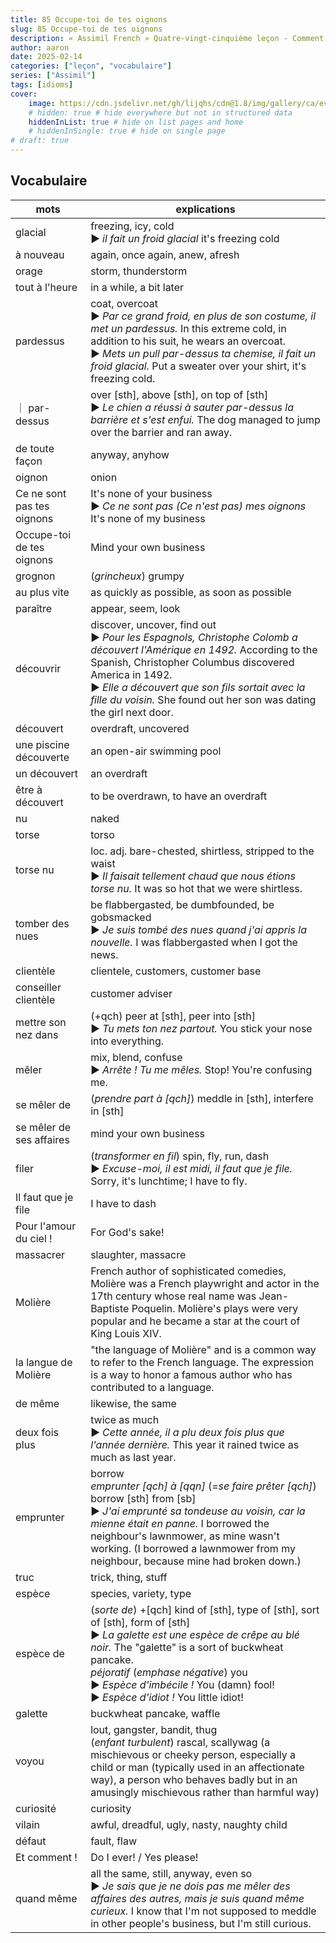 ```yaml
---
title: 85 Occupe-toi de tes oignons
slug: 85 Occupe-toi de tes oignons
description: « Assimil French » Quatre-vingt-cinquième leçon - Comment ça, je massacre le français ?
author: aaron
date: 2025-02-14
categories: ["leçon", "vocabulaire"]
series: ["Assimil"]
tags: [idioms]
cover: 
    image: https://cdn.jsdelivr.net/gh/lijqhs/cdn@1.8/img/gallery/ca/evi-t-v5MS3GfsRC0-unsplash.jpg
    # hidden: true # hide everywhere but not in structured data
    hiddenInList: true # hide on list pages and home
    # hiddenInSingle: true # hide on single page
# draft: true
---
```




## Vocabulaire

| mots | explications |
| ---- | ---- | 
| glacial | freezing, icy, cold </br> ▶︎ *il fait un froid glacial* it's freezing cold |
| à nouveau | again, once again, anew, afresh |
| orage | storm, thunderstorm | 
| tout à l'heure | in a while, a bit later |
| pardessus | coat, overcoat </br> ▶︎ *Par ce grand froid, en plus de son costume, il met un pardessus.* In this extreme cold, in addition to his suit, he wears an overcoat. </br> ▶︎ *Mets un pull par-dessus ta chemise, il fait un froid glacial.* Put a sweater over your shirt, it's freezing cold. | 
｜ par-dessus | over [sth], above [sth], on top of [sth] </br> ▶︎ *Le chien a réussi à sauter par-dessus la barrière et s'est enfui.* The dog managed to jump over the barrier and ran away. |
| de toute façon | anyway, anyhow |
| oignon | onion |
| Ce ne sont pas tes oignons | It's none of your business </br> ▶︎ *Ce ne sont pas (Ce n'est pas) mes oignons* It's none of my business |
| Occupe-toi de tes oignons | Mind your own business |
| grognon | (*grincheux*) grumpy |
| au plus vite | as quickly as possible, as soon as possible |
| paraître | appear, seem, look |
| découvrir | discover, uncover, find out </br> ▶︎ *Pour les Espagnols, Christophe Colomb a découvert l'Amérique en 1492.* According to the Spanish, Christopher Columbus discovered America in 1492. </br> ▶︎ *Elle a découvert que son fils sortait avec la fille du voisin.* She found out her son was dating the girl next door. |
| découvert | overdraft, uncovered |
| une piscine découverte | an open-air swimming pool |
| un découvert | an overdraft |
| être à découvert | to be overdrawn, to have an overdraft |
| nu | naked |
| torse | torso |
| torse nu | loc. adj. bare-chested, shirtless, stripped to the waist </br> ▶︎ *Il faisait tellement chaud que nous étions torse nu.* It was so hot that we were shirtless. |
| tomber des nues | be flabbergasted, be dumbfounded, be gobsmacked </br> ▶︎ *Je suis tombé des nues quand j'ai appris la nouvelle.* I was flabbergasted when I got the news. |
| clientèle | clientele, customers, customer base | 
| conseiller clientèle | customer adviser |
| mettre son nez dans | (+qch) peer at [sth], peer into [sth] </br> ▶︎ *Tu mets ton nez partout.* You stick your nose into everything. |
| mêler | mix, blend, confuse </br> ▶︎ *Arrête ! Tu me mêles.* Stop! You're confusing me. |
| se mêler de | (*prendre part à [qch]*) meddle in [sth], interfere in [sth] |
| se mêler de ses affaires | mind your own business |
| filer | (*transformer en fil*) spin, fly, run, dash </br> ▶︎ *Excuse-moi, il est midi, il faut que je file.* Sorry, it's lunchtime; I have to fly. |
| Il faut que je file | I have to dash |
| Pour l'amour du ciel ! | For God's sake! |
| massacrer | slaughter, massacre |
| Molière | French author of sophisticated comedies, Molière was a French playwright and actor in the 17th century whose real name was Jean-Baptiste Poquelin. Molière's plays were very popular and he became a star at the court of King Louis XIV. | 
| la langue de Molière | "the language of Molière" and is a common way to refer to the French language. The expression is a way to honor a famous author who has contributed to a language. |
| de même | likewise, the same |
| deux fois plus | twice as much </br> ▶︎ *Cette année, il a plu deux fois plus que l'année dernière.* This year it rained twice as much as last year. |
| emprunter | borrow </br> *emprunter [qch] à [qqn]* (=*se faire prêter [qch]*) borrow [sth] from [sb] </br> ▶︎ *J'ai emprunté sa tondeuse au voisin, car la mienne était en panne.* I borrowed the neighbour's lawnmower, as mine wasn't working. (I borrowed a lawnmower from my neighbour, because mine had broken down.) |
| truc | trick, thing, stuff |
| espèce | species, variety, type |
| espèce de | (*sorte de*) +[qch] kind of [sth], type of [sth], sort of [sth], form of [sth] </br> ▶︎ *La galette est une espèce de crêpe au blé noir.* The "galette" is a sort of buckwheat pancake. </br> *péjoratif* (*emphase négative*) you </br> ▶︎ *Espèce d'imbécile !* You (damn) fool! </br> ▶︎ *Espèce d'idiot !* You little idiot! |
| galette | buckwheat pancake, waffle |
| voyou | lout, gangster, bandit, thug </br> (*enfant turbulent*) rascal, scallywag (a mischievous or cheeky person, especially a child or man (typically used in an affectionate way), a person who behaves badly but in an amusingly mischievous rather than harmful way) |
| curiosité | curiosity |
| vilain | awful, dreadful, ugly, nasty, naughty child |
| défaut | fault, flaw |
| Et comment ! | Do I ever! / Yes please! |
| quand même | all the same, still, anyway, even so </br> ▶︎ *Je sais que je ne dois pas me mêler des affaires des autres, mais je suis quand même curieux.* I know that I'm not supposed to meddle in other people's business, but I'm still curious. |